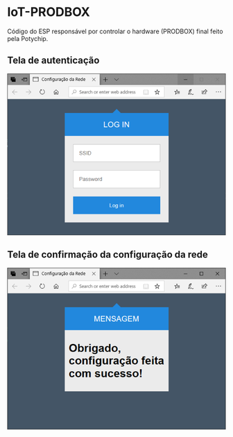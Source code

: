 # IoT-PRODBOX
Código do ESP responsável por controlar o hardware (PRODBOX) final feito pela Potychip.

## Tela de autenticação
![Login](images/Login.PNG)


## Tela de confirmação da configuração da rede
![Login](images/Mensagem.PNG)